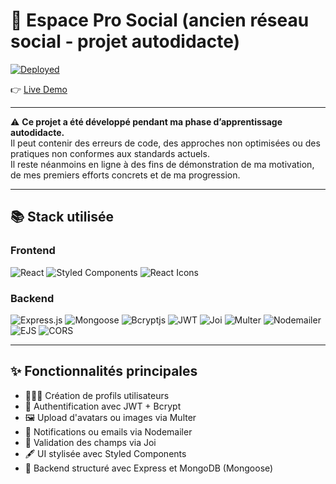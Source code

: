 # 👥 Espace Pro Social (ancien réseau social - projet autodidacte)

[![Deployed](https://img.shields.io/badge/Site%20en%20ligne-Disponible-32CD32?style=for-the-badge)](https://espace-pro-social.vercel.app)

👉 [Live Demo](https://espace-pro-social.vercel.app)

---

⚠️ **Ce projet a été développé pendant ma phase d’apprentissage autodidacte.**  
Il peut contenir des erreurs de code, des approches non optimisées ou des pratiques non conformes aux standards actuels.  
Il reste néanmoins en ligne à des fins de démonstration de ma motivation, de mes premiers efforts concrets et de ma progression.

---

## 📚 Stack utilisée

### Frontend

<p align="left">
  <img src="https://img.shields.io/badge/React-61DAFB?style=for-the-badge&logo=react&logoColor=black" alt="React" />
  <img src="https://img.shields.io/badge/Styled%20Components-DB7093?style=for-the-badge&logo=styled-components&logoColor=white" alt="Styled Components" />
  <img src="https://img.shields.io/badge/React%20Icons-61DAFB?style=for-the-badge&logo=react&logoColor=black" alt="React Icons" />
</p>

### Backend

<p align="left">
  <img src="https://img.shields.io/badge/Express.js-000000?style=for-the-badge&logo=express&logoColor=white" alt="Express.js" />
  <img src="https://img.shields.io/badge/Mongoose-880000?style=for-the-badge&logo=mongodb&logoColor=white" alt="Mongoose" />
  <img src="https://img.shields.io/badge/Bcryptjs-F4B400?style=for-the-badge" alt="Bcryptjs" />
  <img src="https://img.shields.io/badge/JSONWebToken-000000?style=for-the-badge&logo=jsonwebtokens&logoColor=white" alt="JWT" />
  <img src="https://img.shields.io/badge/Joi-4B32C3?style=for-the-badge" alt="Joi" />
  <img src="https://img.shields.io/badge/Multer-3A3A3A?style=for-the-badge" alt="Multer" />
  <img src="https://img.shields.io/badge/Nodemailer-yellow?style=for-the-badge" alt="Nodemailer" />
  <img src="https://img.shields.io/badge/EJS-8BC34A?style=for-the-badge" alt="EJS" />
  <img src="https://img.shields.io/badge/CORS-0056D2?style=for-the-badge" alt="CORS" />
</p>

---

## ✨ Fonctionnalités principales

- 🧑‍🤝‍🧑 Création de profils utilisateurs
- 🔐 Authentification avec JWT + Bcrypt
- 🖼️ Upload d'avatars ou images via Multer
- 📧 Notifications ou emails via Nodemailer
- 🧼 Validation des champs via Joi
- 🖋️ UI stylisée avec Styled Components
- 🧠 Backend structuré avec Express et MongoDB (Mongoose)
